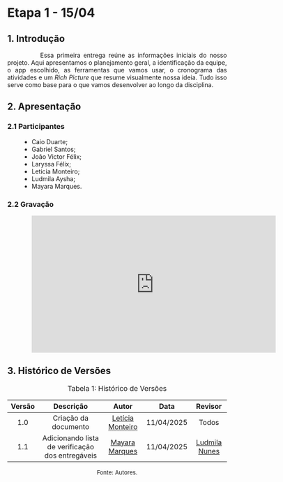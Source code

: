 # Etapa 1 - 15/04

## 1. Introdução

<div style="text-align: justify; text-indent: 2cm;">
<p>
Essa primeira entrega reúne as informações iniciais do nosso projeto. Aqui apresentamos o planejamento geral, a identificação da equipe, o app escolhido, as ferramentas que vamos usar, o cronograma das atividades e um <i>Rich Picture</i> que resume visualmente nossa ideia. Tudo isso serve como base para o que vamos desenvolver ao longo da disciplina.
</p>
</div>

## 2. Apresentação

### 2.1 Participantes
<ul style="text-align: justify; padding-left: 4em; margin-top: 0.5em;">
<li>Caio Duarte;
<li>Gabriel Santos;
<li>João Victor Félix;
<li>Laryssa Félix;
<li>Leticia Monteiro;
<li>Ludmila Aysha;
<li>Mayara Marques.
</ul>

### 2.2 Gravação
<div style="text-align: justify; padding-left: 4em; margin-top: 1em;">
<iframe width="560" height="315" src="https://www.youtube.com/embed/nXZdIbktmbo?si=IAbC7qSRwRcliM8l" title="YouTube video player" frameborder="0" allow="accelerometer; autoplay; clipboard-write; encrypted-media; gyroscope; picture-in-picture; web-share" referrerpolicy="strict-origin-when-cross-origin" allowfullscreen></iframe>
</div>

## 3. Histórico de Versões
<font size="3"><p style="text-align: center">Tabela 1: Histórico de Versões</p></font> 

| Versão |Descrição     |Autor                                       |Data    |Revisor|
|:-:     | :-:          | :-:                                        | :-:        |:-:|
|1.0     |Criação da documento|[Letícia Monteiro](https://github.com/LeticiaMonteiroo)| 11/04/2025 | Todos |
|1.1     |Adicionando lista de verificação dos entregáveis|[Mayara Marques](https://github.com/maymarquee)| 11/04/2025 | [Ludmila Nunes](https://github.com/ludmilaaysha) |

<font size="2"><p style="text-align: center">Fonte: Autores.</p></font>